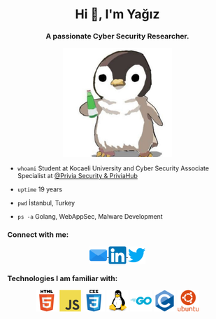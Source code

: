 <h1 align="center">Hi 👋, I'm Yağız</h1>

<h3 align="center">A passionate Cyber Security Researcher.</h3>

<p align="center"><img src="images/peng.jpg" height="250" width="250"></p>

- `whoami` Student at Kocaeli University and Cyber Security Associate Specialist at <a href="https://www.priviasecurity.com/en/">@Privia Security & PriviaHub</a>  

- `uptime` 19 years

- `pwd` İstanbul, Turkey

- `ps -a` Golang, WebAppSec, Malware Development

<h3 align="left">Connect with me:</h3>

<p align="center">
	<a href="mailto:ybilgili@protonmail.com" target="_blank">
		<img align="center" src="images/contacts/email.svg" alt="email" height="40" width="40" />
	</a>
	<a href="https://www.linkedin.com/in/yagiz1337/" target="_blank"">
		<img align="center" src="images/contacts/linkedin.svg" alt="linkedin" height="40" width="40" />
	</a>
	<a href="https://twitter.com/yagiz_404" target="_blank"> 
		<img align="center" src="images/contacts/twitter.svg" alt="twitter" height="40" width="40" />
    	</a>
</p>

<h3 align="left">Technologies I am familiar with:</h3>
<p align="center">
		<img align="center" src="https://raw.githubusercontent.com/devicons/devicon/master/icons/html5/html5-original-wordmark.svg" alt="devicon" height="50" width="50" />
        <img align="center" src="https://raw.githubusercontent.com/devicons/devicon/master/icons/javascript/javascript-original.svg" alt="devicon" height="50" width="50" />
		<img align="center" src="https://raw.githubusercontent.com/devicons/devicon/master/icons/css3/css3-original-wordmark.svg" alt="devicon" height="50" width="50" />
		<img align="center" src="https://raw.githubusercontent.com/devicons/devicon/master/icons/linux/linux-original.svg" alt="devicon" height="50" width="50" />
		<img align="center" src="https://raw.githubusercontent.com/devicons/devicon/1119b9f84c0290e0f0b38982099a2bd027a48bf1/icons/go/go-original-wordmark.svg" alt="devicon" height="50" width="50" />
		<img align="center" src="https://raw.githubusercontent.com/devicons/devicon/1119b9f84c0290e0f0b38982099a2bd027a48bf1/icons/c/c-original.svg" alt="devicon" height="50" width="50" />
		<img align="center" src="https://raw.githubusercontent.com/devicons/devicon/1119b9f84c0290e0f0b38982099a2bd027a48bf1/icons/ubuntu/ubuntu-plain-wordmark.svg" alt="devicon" height="50" width="50" />		
</p>

<!--END_SECTION:waka-->
